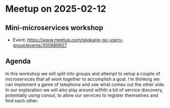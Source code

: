 # Meetup on 2025-02-12

## Mini-microservices workshop

* Event: https://www.meetup.com/spokane-go-users-group/events/305889927

## Agenda

In this workshop we will split into groups and attempt to setup a couple of microservices that all work together to accomplish a goal. I’m thinking we can implement a game of telephone and see what comes out the other side. In our exploration we will also play around withth a bit of service discovery, potentially using consul, to allow our services to register themselves and find each other.
